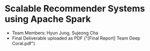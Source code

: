 # Scalable Recommender Systems using Apache Spark

* Team Members: Hyun Jung, Sujeong Cha
* Final Deliverable uploaded as PDF ("[Final Report] Team Deep Coral.pdf")
